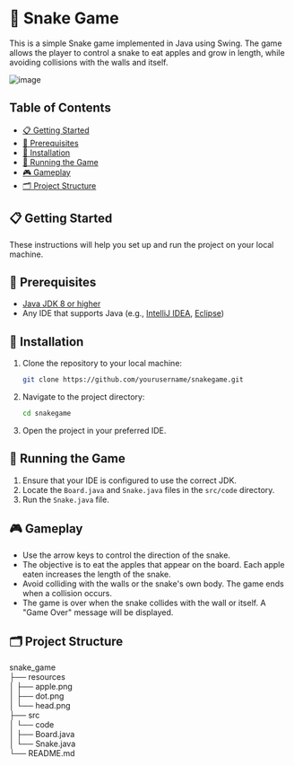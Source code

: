# 🐍 Snake Game

This is a simple Snake game implemented in Java using Swing. The game allows the player to control a snake to eat apples and grow in length, while avoiding collisions with the walls and itself.

![image](https://github.com/DoaaOsamaK/OOP-Java/assets/147305995/2d3d7c94-22aa-4986-b2b4-efbe2eb3af61)


## Table of Contents

- [📋 Getting Started](#getting-started)
- [🔧 Prerequisites](#prerequisites)
- [💾 Installation](#installation)
- [🚀 Running the Game](#running-the-game)
- [🎮 Gameplay](#gameplay)
- [🗂️ Project Structure](#project-structure)

## 📋 Getting Started

These instructions will help you set up and run the project on your local machine.

## 🔧 Prerequisites

- [Java JDK 8 or higher](https://www.oracle.com/java/technologies/javase-jdk11-downloads.html)
- Any IDE that supports Java (e.g., [IntelliJ IDEA](https://www.jetbrains.com/idea/download/), [Eclipse](https://www.eclipse.org/downloads/))

## 💾 Installation

1. Clone the repository to your local machine:

    ```bash
    git clone https://github.com/yourusername/snakegame.git
    ```

2. Navigate to the project directory:

    ```bash
    cd snakegame
    ```

3. Open the project in your preferred IDE.

## 🚀 Running the Game

1. Ensure that your IDE is configured to use the correct JDK.
2. Locate the `Board.java` and `Snake.java` files in the `src/code` directory.
3. Run the `Snake.java` file.

## 🎮 Gameplay

- Use the arrow keys to control the direction of the snake.
- The objective is to eat the apples that appear on the board. Each apple eaten increases the length of the snake.
- Avoid colliding with the walls or the snake's own body. The game ends when a collision occurs.
- The game is over when the snake collides with the wall or itself. A "Game Over" message will be displayed.

## 🗂️ Project Structure

<div>
snake_game<br>
├── resources<br>
│ ├── apple.png<br>
│ ├── dot.png<br>
│ └── head.png<br>
├── src<br>
│ └── code<br>
│ ├── Board.java<br>
│ └── Snake.java<br>
└── README.md
</div>
